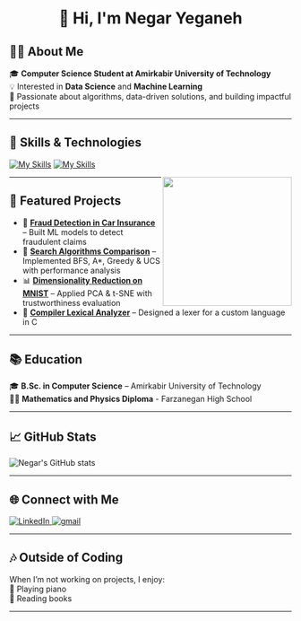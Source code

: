 <h1 align="center">👋 Hi, I'm Negar Yeganeh</h1>


## 👩‍💻 About Me

🎓 **Computer Science Student at Amirkabir University of Technology**  
💡 Interested in **Data Science** and **Machine Learning**  
🔎 Passionate about algorithms, data-driven solutions, and building impactful projects  

---

## 🔧 Skills & Technologies  

[![My Skills](https://skillicons.dev/icons?i=cpp,c,cs,dotnet)](https://skillicons.dev)
[![My Skills](https://skillicons.dev/icons?i=py,qt,pytorch,stackoverflow,sklearn,sqlite)](https://skillicons.dev)

<img align='right' src="https://media.giphy.com/media/ieyl9zmCjO4b4t6qoY/giphy.gif" width="230">

---

## 📂 Featured Projects  

- 🚗 **[Fraud Detection in Car Insurance](#)** – Built ML models to detect fraudulent claims  
- 🔎 **[Search Algorithms Comparison](#)** – Implemented BFS, A*, Greedy & UCS with performance analysis  
- 📊 **[Dimensionality Reduction on MNIST](#)** – Applied PCA & t-SNE with trustworthiness evaluation  
- 📑 **[Compiler Lexical Analyzer](#)** – Designed a lexer for a custom language in C  

---

## 📚 Education  
🎓 **B.Sc. in Computer Science** – Amirkabir University of Technology  
👩‍🎓 **Mathematics and Physics Diploma** - Farzanegan High School  


---

## 📈 GitHub Stats  

  ![Negar's GitHub stats](https://github-readme-stats.vercel.app/api?username=NegarYS&show_icons=true&theme=dracula)
  


---

## 🌐 Connect with Me  
<a href="https://www.linkedin.com/in/negar-yeganeh/" target="blank">
  <img src="https://skillicons.dev/icons?i=linkedin" alt="LinkedIn" />
</a>
<a href="https://www.gmail.com/negaryeganeh2004@gmail.com/" target="blank">
  <img src="https://skillicons.dev/icons?i=gmail" alt="gmail" />
</a> 

---

## 🎶 Outside of Coding  
When I’m not working on projects, I enjoy:  
🎹 Playing piano  
📖 Reading books  

---

